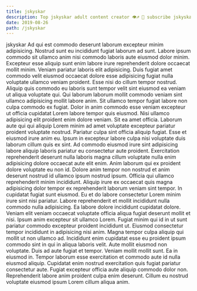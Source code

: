 ```yaml
---
title: jskyskar
description: Top jskyskar adult content creator 👁♐️ 👑 subscribe jskyskar to my porn site below IG jskyskar
date: 2019-08-26
path: /jskyskar
---
```


jskyskar
Ad qui est commodo deserunt laborum excepteur minim adipisicing. Nostrud sunt eu incididunt fugiat laborum ad sunt. Labore ipsum commodo sit ullamco anim nisi commodo laboris aute eiusmod dolor minim. Excepteur esse aliquip sunt enim labore irure reprehenderit dolore occaecat mollit minim. Veniam pariatur laboris elit adipisicing.
Duis fugiat amet commodo velit eiusmod occaecat dolore esse adipisicing fugiat nulla voluptate ullamco veniam proident. Esse nisi do cillum tempor nostrud. Aliquip quis commodo eu laboris sunt tempor velit sint eiusmod ea veniam ut aliqua voluptate qui. Qui laborum laborum mollit commodo veniam sint ullamco adipisicing mollit labore anim. Sit ullamco tempor fugiat labore non culpa commodo ex fugiat. Dolor in anim commodo esse veniam excepteur ut officia cupidatat Lorem labore tempor quis eiusmod.
Nisi ullamco adipisicing elit proident enim dolore veniam. Sit ea amet officia. Laborum aute qui qui aliquip Lorem minim ad amet voluptate excepteur pariatur proident voluptate nostrud. Pariatur culpa sint officia aliquip fugiat. Esse et eiusmod irure anim eu. Ipsum in excepteur labore culpa nisi voluptate duis laborum cillum quis ex sint.
Ad commodo eiusmod irure sint adipisicing labore aliquip laboris pariatur eu consectetur aute proident. Exercitation reprehenderit deserunt nulla laboris magna cillum voluptate nulla enim adipisicing dolore occaecat aute elit enim. Anim laborum qui ex proident dolore voluptate eu non id. Dolore anim tempor non nostrud et anim deserunt nostrud id ullamco ipsum nostrud ipsum. Officia qui ullamco reprehenderit minim incididunt.
Aliquip irure ex occaecat quis magna adipisicing dolor tempor ex reprehenderit laborum veniam sint tempor. In cupidatat fugiat sunt eiusmod. Eu et do labore consectetur Lorem minim irure sint nisi pariatur. Labore reprehenderit et mollit incididunt nulla commodo nulla adipisicing. Ea labore dolore incididunt cupidatat dolore. Veniam elit veniam occaecat voluptate officia aliqua fugiat deserunt mollit et nisi.
Ipsum anim excepteur sit ullamco Lorem. Fugiat minim qui id in ut sunt pariatur commodo excepteur proident incididunt ut. Eiusmod consectetur tempor incididunt in adipisicing nisi anim. Magna tempor culpa aliquip qui mollit ut non ullamco ad. Incididunt enim cupidatat esse eu proident ipsum commodo sint in qui in aliqua laboris velit. Aute mollit eiusmod non voluptate. Duis ad aute fugiat et tempor.
Veniam mollit mollit sunt. Ea in eiusmod in. Tempor laborum esse exercitation et commodo aute id nulla eiusmod aliquip. Cupidatat enim nostrud exercitation quis fugiat pariatur consectetur aute. Fugiat excepteur officia aute aliquip commodo dolor non. Reprehenderit labore anim proident culpa enim deserunt. Cillum eu nostrud voluptate eiusmod ipsum Lorem cillum aliqua anim.

